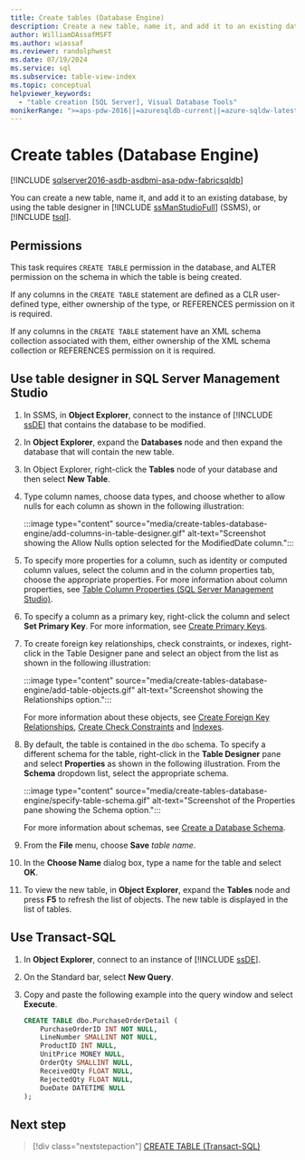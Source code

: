 ```yaml
---
title: Create tables (Database Engine)
description: Create a new table, name it, and add it to an existing database using the Database Engine.
author: WilliamDAssafMSFT
ms.author: wiassaf
ms.reviewer: randolphwest
ms.date: 07/19/2024
ms.service: sql
ms.subservice: table-view-index
ms.topic: conceptual
helpviewer_keywords:
  - "table creation [SQL Server], Visual Database Tools"
monikerRange: ">=aps-pdw-2016||=azuresqldb-current||=azure-sqldw-latest||>=sql-server-2016||>=sql-server-linux-2017||=azuresqldb-mi-current||=fabric"
---
```

# Create tables (Database Engine)

[!INCLUDE [sqlserver2016-asdb-asdbmi-asa-pdw-fabricsqldb](../../includes/applies-to-version/sqlserver2016-asdb-asdbmi-asa-pdw-fabricsqldb.md)]

You can create a new table, name it, and add it to an existing database, by using the table designer in [!INCLUDE [ssManStudioFull](../../includes/ssmanstudiofull-md.md)] (SSMS), or [!INCLUDE [tsql](../../includes/tsql-md.md)].

## Permissions

This task requires `CREATE TABLE` permission in the database, and ALTER permission on the schema in which the table is being created.

If any columns in the `CREATE TABLE` statement are defined as a CLR user-defined type, either ownership of the type, or REFERENCES permission on it is required.

If any columns in the `CREATE TABLE` statement have an XML schema collection associated with them, either ownership of the XML schema collection or REFERENCES permission on it is required.

## Use table designer in SQL Server Management Studio

1. In SSMS, in **Object Explorer**, connect to the instance of [!INCLUDE [ssDE](../../includes/ssde-md.md)] that contains the database to be modified.

1. In **Object Explorer**, expand the **Databases** node and then expand the database that will contain the new table.

1. In Object Explorer, right-click the **Tables** node of your database and then select **New Table**.

1. Type column names, choose data types, and choose whether to allow nulls for each column as shown in the following illustration:

   :::image type="content" source="media/create-tables-database-engine/add-columns-in-table-designer.gif" alt-text="Screenshot showing the Allow Nulls option selected for the ModifiedDate column.":::

1. To specify more properties for a column, such as identity or computed column values, select the column and in the column properties tab, choose the appropriate properties. For more information about column properties, see [Table Column Properties (SQL Server Management Studio)](../../relational-databases/tables/table-column-properties-sql-server-management-studio.md).

1. To specify a column as a primary key, right-click the column and select **Set Primary Key**. For more information, see [Create Primary Keys](../../relational-databases/tables/create-primary-keys.md).

1. To create foreign key relationships, check constraints, or indexes, right-click in the Table Designer pane and select an object from the list as shown in the following illustration:

   :::image type="content" source="media/create-tables-database-engine/add-table-objects.gif" alt-text="Screenshot showing the Relationships option.":::

   For more information about these objects, see [Create Foreign Key Relationships](../../relational-databases/tables/create-foreign-key-relationships.md), [Create Check Constraints](../../relational-databases/tables/create-check-constraints.md) and [Indexes](../../relational-databases/indexes/indexes.md).

1. By default, the table is contained in the `dbo` schema. To specify a different schema for the table, right-click in the **Table Designer** pane and select **Properties** as shown in the following illustration. From the **Schema** dropdown list, select the appropriate schema.

   :::image type="content" source="media/create-tables-database-engine/specify-table-schema.gif" alt-text="Screenshot of the Properties pane showing the Schema option.":::

   For more information about schemas, see [Create a Database Schema](../../relational-databases/security/authentication-access/create-a-database-schema.md).

1. From the **File** menu, choose **Save** *table name*.

1. In the **Choose Name** dialog box, type a name for the table and select **OK**.

1. To view the new table, in **Object Explorer**, expand the **Tables** node and press **F5** to refresh the list of objects. The new table is displayed in the list of tables.

## Use Transact-SQL

1. In **Object Explorer**, connect to an instance of [!INCLUDE [ssDE](../../includes/ssde-md.md)].

1. On the Standard bar, select **New Query**.

1. Copy and paste the following example into the query window and select **Execute**.

   ```sql
   CREATE TABLE dbo.PurchaseOrderDetail (
       PurchaseOrderID INT NOT NULL,
       LineNumber SMALLINT NOT NULL,
       ProductID INT NULL,
       UnitPrice MONEY NULL,
       OrderQty SMALLINT NULL,
       ReceivedQty FLOAT NULL,
       RejectedQty FLOAT NULL,
       DueDate DATETIME NULL
   );
   ```

## Next step

> [!div class="nextstepaction"]
> [CREATE TABLE (Transact-SQL)](../../t-sql/statements/create-table-transact-sql.md)
